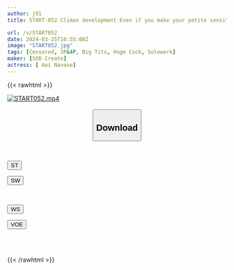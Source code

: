 ```yaml
---
author: j91
title: START-052 Climax development Even if you make your petite sensitive body tremble and say "I can't do it anymore!", the intense pursuit doesn't end! Big cock climax Nanase Aoi [Nuku with overwhelming 4K video! ]

url: /v/START052
date: 2024-03-25T16:55:00Z
image: "START052.jpg"
tags: [Censored, 3P&4P, Big Tits, Huge Cock, Solowork]
maker: [SOD Create]
actress: [ Aoi Nanase]
---
```



{{< rawhtml >}}

<div class="video" data-videoid="DPZYKZjZVWtkkYa">
    <a href="javascript:;">
        <img src="/v/START052/START052.jpg" width="WIDTH" height="HEIGHT" alt="START052.mp4" loading="lazy">
    </a>
</div>

<script type="text/javascript" src="https://j91.asia/asset/on-demand-st.js"></script>

<br>
  <link rel="stylesheet" href="https://j91.asia/asset/bs5.css">
  
  <center>
  <button class="btn btn-primary" type="button" data-bs-toggle="collapse" data-bs-target=".multi-collapse" aria-expanded="false" aria-controls="multiCollapseExample1 multiCollapseExample2"><h2>Download</h2></button></center>
</p>
<div class="row">
  <div class="col">
    <div class="collapse multi-collapse" id="multiCollapseExample1">
      <div class="card card-body">
	      	      <br>
<div class="buttons">  
<p><a href="https://streamtape.to/v/DPZYKZjZVWtkkYa" target="_blank"><button class="btn-hover color-3"><i class="fa fa-download"></i> ST</button></a></p>
<p><a href="https://asnwish.com/zrbe7yo89x80" target="_blank"><button class="btn-hover color-2"><i class="fa fa-download"></i> SW</button></a></p></div>
    </div>
  </div>
</div>
  <div class="col">
    <div class="collapse multi-collapse" id="multiCollapseExample2">
      <div class="card card-body">
	      <br>
<div class="buttons">
<p><a href="https://wolfstream.tv/osd9d2m0t138"><button class="btn-hover color-9"><i class="fa fa-download"></i> WS</button></a></p>
<p><a href="https://voe.sx/ghpqrzhoo5y2"><button class="btn-hover color-8"><i class="fa fa-download"></i> VOE</button></a></p></div>
<br><br>
      </div>
    </div>
  </div>
</div>

{{< /rawhtml >}}